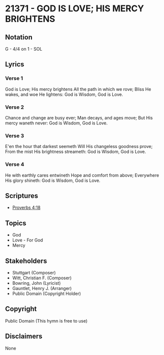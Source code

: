 # 21371 - GOD IS LOVE; HIS MERCY BRIGHTENS

## Notation

G - 4/4 on 1 - SOL

## Lyrics

### Verse 1

God is Love; His mercy brightens All the path in which we rove; Bliss He wakes, and woe He lightens: God is Wisdom, God is Love.

### Verse 2

Chance and change are busy ever; Man decays, and ages move; But His mercy waneth never: God is Wisdom, God is Love.

### Verse 3

E'en the hour that darkest seemeth Will His changeless goodness prove; From the mist His brightness streameth: God is Wisdom, God is Love.

### Verse 4

He with earthly cares entwineth Hope and comfort from above; Everywhere His glory shineth: God is Wisdom, God is Love.


## Scriptures

- [Proverbs 4:18](https://www.biblegateway.com/passage/?search=Proverbs%204%3A18)

## Topics

- God
- Love - For God
- Mercy

## Stakeholders

- Stuttgart (Composer)
- Witt, Christian F. (Composer)
- Bowring, John (Lyricist)
- Gauntlet, Henry J. (Arranger)
- Public Domain (Copyright Holder)

## Copyright

Public Domain
(This hymn is free to use)

## Disclaimers

None

